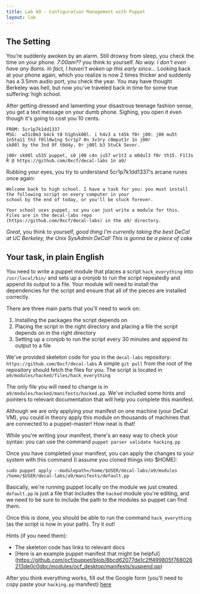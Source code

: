 ```yaml
---
title: Lab A9 - Configuration Management with Puppet
layout: lab
---
```


## The Setting
You're suddenly awoken by an alarm. Still drowsy from sleep, you check the time on your phone. *7:00am??* you think to 
yourself. *No way. I don't even have any 8ams. In fact, I haven't woken up this early since...* Looking back at your 
phone again, which you realize is now 2 times thicker and suddenly has a 3.5mm audio port, you check the year. You may 
have thought Berkeley was hell, but now you've traveled back in time for some true suffering: high school.

After getting dressed and lamenting your disastrous teenage fashion sense, you get a text message on your dumb phone. 
Sighing, you open it even though it's going to cost you 10 cents.

```
FROM: 5cr1p7k1dd1337
MSG:  w31c0m3 b4ck t0 h1ghsk00l. i h4v3 a t45k f0r j00: j00 mu5t 1n5ta11 th3 f0ll0w1ng 5cr1p7 0n 3v3ry c0mput3r 1n j00r 
sk00l by the 3nd 0f t0d4y, 0r j00l b3 5tuCk 5ever.

j00r sk00l u535 puppet, s0 j00 c4n ju57 wr1t3 a m0dul3 f0r th15. F1l3s R @ https://github.com/0xcf/decal-labs 1n a9/
```


Rubbing your eyes, you try to understand 5cr1p7k1dd1337's arcane runes once again:

```
Welcome back to high school. I have a task for you: you must install the following script on every computer in your 
school by the end of today, or you'll be stuck forever.

Your school uses puppet, so you can just write a module for this. Files are in the decal-labs repo 
(https://github.com/0xcf/decal-labs) in the a9/ directory.
```

*Great*, you think to yourself, *good thing I'm currently taking the best DeCal at UC Berkeley, the Unix SysAdmin 
DeCal! This is gonna be a piece of cake*

## Your task, in plain English

You need to write a puppet module that places a script `hack_everything` into `/usr/local/bin/` and sets up a cronjob 
to run the script repeatedly and append its output to a file. Your module will need to install the dependencies for the 
script and ensure that all of the pieces are installed correctly.

There are three main parts that you'll need to work on:

1. Installing the packages the script depends on
2. Placing the script in the right directory and placing a file the script depends on in the right directory
3. Setting up a cronjob to run the script every 30 minutes and append its output to a file

We've provided skeleton code for you in the `decal-labs` repository: `https://github.com/0xcf/decal-labs` A simple
`git pull` from the root of the repository should fetch the files for you. The script is located in 
`a9/modules/hacked/files/hack_everything`

The only file you will need to change is in `a9/modules/hacked/manifests/hacked.pp`. We've included some hints and 
pointers to relevant documentation that will help you complete this manifest.

Although we are only applying your manifest on one machine (your DeCal VM), you could in theory apply this module on 
thousands of machines that are connected to a puppet-master! How neat is that!

While you're writing your manifest, there's an easy way to check your syntax: you can use the command
`puppet parser validate hacking.pp`

Once you have completed your manifest, you can apply the changes to your system with this command (I assume you cloned 
things into $HOME):

```
sudo puppet apply --modulepath=/home/$USER/decal-labs/a9/modules /home/$USER/decal-labs/a9/manifests/default.pp
```

Basically, we're running puppet locally on the module we just created. `default.pp` is just a file that includes the 
`hacked` module you're editing, and we need to be sure to include the path to the modules so puppet can find them.

Once this is done, you should be able to run the command `hack_everything` (as the script is now in your path). Try it 
out!

Hints (if you need them):
- The skeleton code has links to relevant docs
- [Here is an example puppet manifest that might be helpful] 
(https://github.com/ocf/puppet/blob/8bcd62077de1c2ff499805f768026213de0c0dbc/modules/ocf_desktop/manifests/suspend.pp)

After you think everything works, fill out the Google form (you'll need to copy paste your `hacking.pp` manifest) 
[here](https://goo.gl/forms/0BLpL672hFM3uMWw2) 
